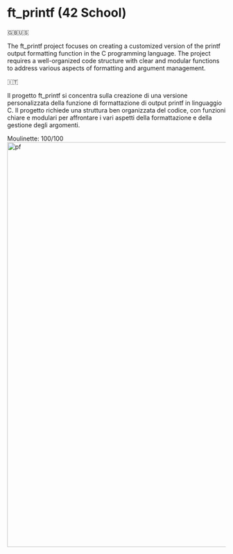 # ft_printf (42 School)

🇬🇧🇺🇸

The ft_printf project focuses on creating a customized version of the printf output formatting function in the C programming language. 
The project requires a well-organized code structure with clear and modular functions to address various aspects of formatting and argument management.

🇮🇹

Il progetto ft_printf si concentra sulla creazione di una versione personalizzata della funzione di formattazione di output printf in linguaggio C.
Il progetto richiede una struttura ben organizzata del codice, con funzioni chiare e modulari per affrontare i vari aspetti della formattazione e della gestione degli argomenti.

Moulinette: 100/100
<img width="932" alt="pf" src="https://github.com/chsassi/ft_printf-42/assets/146337608/6dc931df-af7a-4751-a0ec-11f79ef0dda2">
